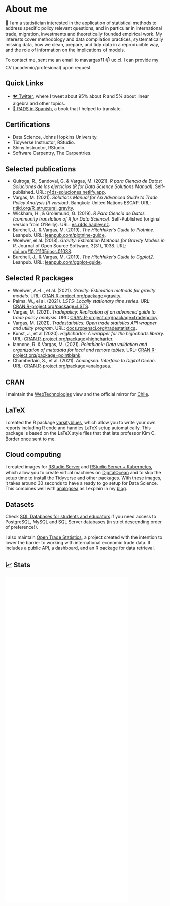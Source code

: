 # About me

👋 I am a statistician interested in the application of statistical methods to address specific policy relevant questions, and in particular in international trade, migration, investments and theoretically founded empirical work. My interests cover methodology and data compilation practices, systematically missing data, how we clean, prepare, and tidy data in a reproducible way, and the role of information on the implications of models.

<!--My 🧰 Toolbox includes:

<img src="https://raw.githubusercontent.com/devicons/devicon/master/icons/r/r-original.svg" alt="R Logo" width="50" height="50"/> <img src="https://raw.githubusercontent.com/devicons/devicon/master/icons/git/git-original-wordmark.svg" alt="Git Logo" width="50" height="50"/> <img src="https://raw.githubusercontent.com/devicons/devicon/master/icons/github/github-original-wordmark.svg" alt="Github Logo" width="50" height="50"/> <img src="https://raw.githubusercontent.com/devicons/devicon/master/icons/postgresql/postgresql-original-wordmark.svg" alt="SQL Logo" width="50" height="50"/> <img src="https://raw.githubusercontent.com/devicons/devicon/master/icons/digitalocean/digitalocean-original-wordmark.svg" alt="DigitalOcean Logo" width="50" height="50"/>-->

To contact me, sent me an email to mavargas*11* 📫 uc.cl. I can provide my CV (academic/profesional) upon request.

## Quick Links

* [🐦 Twitter](https://twitter.com/pachadotdev), where I tweet about 95% about R and 5% about linear algebra and other topics.
* [📖 R4DS in Spanish](https://es.r4ds.hadley.nz/), a book that I helped to translate.

## Certifications

* Data Science, Johns Hopkins University.
* Tidyverse Instructor, RStudio.
* Shiny Instructor, RStudio.
* Software Carpentry, The Carpentries.

## Selected publications

*   Quiroga, R., Sandoval, G. & Vargas, M. (2021). _R para Ciencia de Datos: Soluciones de los ejercicios (R for Data Science Solutions Manual)_. Self-published. URL: [r4ds-soluciones.netlify.app](https://r4ds-soluciones.netlify.app).
*   Vargas, M. (2021). _Solutions Manual for An Advanced Guide to Trade Policy Analysis (R version)_. Bangkok: United Nations ESCAP. URL: [r.tiid.org/R\_structural\_gravity](https://r.tiid.org/R_structural_gravity).
*   Wickham, H., & Grolemund, G. (2019). _R Para Ciencia de Datos (community translation of R for Data Science)_. Self-Published (original version from O’Reilly). URL: [es.r4ds.hadley.nz](https://es.r4ds.hadley.nz).
*   Burchell, J., & Vargas, M. (2019). _The Hitchhiker’s Guide to Plotnine_. Leanpub. URL: [leanpub.com/plotnine-guide](https://leanpub.com/plotnine-guide).
*   Woelwer, el al. (2018). _Gravity: Estimation Methods for Gravity Models in R_. Journal of Open Source Software, 3(31), 1038. URL: [doi.org/10.21105/joss.01038](https://doi.org/10.21105/joss.01038).
*   Burchell, J., & Vargas, M. (2019). _The Hitchhiker’s Guide to Ggplot2_. Leanpub. URL: [leanpub.com/ggplot-guide](https://leanpub.com/ggplot-guide).

## Selected R packages

*   Woelwer, A.-L., et al. (2021). _Gravity: Estimation methods for gravity models_. URL: [CRAN.R-project.org/package=gravity](https://CRAN.R-project.org/package=gravity).
*   Palma, W., el al. (2021). _LSTS: Locally stationary time series_. URL: [CRAN.R-project.org/package=LSTS](https://CRAN.R-project.org/package=LSTS).
*   Vargas, M. (2021). _Tradepolicy: Replication of an advanced guide to trade policy analysis_. URL: [CRAN.R-project.org/package=tradepolicy](https://CRAN.R-project.org/package=tradepolicy).
*   Vargas, M. (2021). _Tradestatistics: Open trade statistics API wrapper and utility program_. URL: [docs.ropensci.org/tradestatistics](https://docs.ropensci.org/tradestatistics).
*   Kunst, J., et al (2020). _Highcharter: A wrapper for the highcharts library_. URL: [CRAN.R-project.org/package=highcharter](https://CRAN.R-project.org/package=highcharter).
*   Iannone, R. & Vargas, M. (2021). _Pointblank: Data validation and organization of metadata for local and remote tables_. URL: [CRAN.R-project.org/package=pointblank](https://CRAN.R-project.org/package=pointblank).
*   Chamberlain, S., et al. (2021). _Analogsea: Interface to Digital Ocean_. URL: [CRAN.R-project.org/package=analogsea](https://CRAN.R-project.org/package=analogsea).

## CRAN

I maintain the [WebTechnologies](https://cran.r-project.org/web/views/WebTechnologies.html) view and the official mirror for [Chile](https://cran.dcc.uchile.cl).

## LaTeX

I created the R package [varsityblues](https://github.com/pachadotdev/varsityblues), which allow you to write your own reports including R code and handles LaTeX setup automatically. This package is based on the LaTeX style files that that late professor Kim C. Border once sent to me.

## Cloud computing

I created images for [RStudio Server](https://marketplace.digitalocean.com/apps/rstudio) and [RStudio Server + Kubernetes](https://marketplace.digitalocean.com/apps/rstudio-kubernetes), which allow you to create virtual machines on [DigitalOcean](https://m.do.co/c/1d5a471e5f54) and to skip the setup time to install the Tidyverse and other packages. With these images, it takes around 30 seconds to have a ready to go setup for Data Science. This combines well with [analogsea](https://CRAN.R-project.org/package=analogsea) as I explain in my [blog](https://pacha.dev/blog/2021/07/17/analogsea-using-arrow-s3-and-digitalocean-for-efficient-model-fitting-in-rstudio/).

## Datasets

Check [SQL Databases for students and educators](https://databases.pacha.dev/) if you need access to PostgreSQL, MySQL and SQL Server databases (in strict descending order of preference!).

I also maintain [Open Trade Statistics](https://tradestatistics.io), a project created with the intention to lower the barrier to working with international economic trade data. It includes a public API, a dashboard, and an R package for data retrieval.

## 📈 Stats 

![Metrics](https://github.com/pachadotdev/pachadotdev/raw/main/github-metrics.svg)
